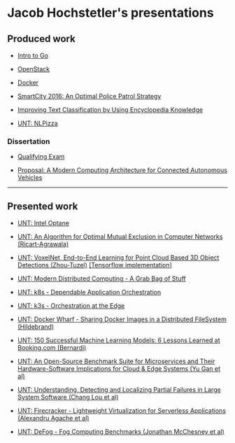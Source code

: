 Jacob Hochstetler's presentations
================================

## Produced work

* [Intro to Go](http://go-talks.appspot.com/github.com/jh125486/presentations/golang/intro.slide)

* [OpenStack](http://go-talks.appspot.com/github.com/jh125486/presentations/openstack/openstack.slide)

* [Docker](https://github.com/jh125486/presentations/raw/master/Docker_Overview.pptx)

* [SmartCity 2016: An Optimal Police Patrol Strategy](http://go-talks.appspot.com/github.com/jh125486/presentations/conferences/smartcity_2016/optimal_police_patrol_strategy.slide)

* [Improving Text Classification by Using Encyclopedia Knowledge](http://go-talks.appspot.com/github.com/jh125486/presentations/UNT/CSCE5200.slide)

* [UNT: NLPizza](http://go-talks.appspot.com/github.com/jh125486/presentations/UNT/NLPizza.slide)


### Dissertation

* [Qualifying Exam](http://go-talks.appspot.com/github.com/jh125486/presentations/UNT/QualifyingExam.slide)

* [Proposal: A Modern Computing Architecture for Connected Autonomous Vehicles](http://go-talks.appspot.com/github.com/jh125486/presentations/dissertation/proposal/main.slide)

***

## Presented work

* [UNT: Intel Optane](http://go-talks.appspot.com/github.com/jh125486/presentations/UNT/optane/optane.slide)

* [UNT: An Algorithm for Optimal Mutual Exclusion in Computer Networks (Ricart-Agrawala)](http://go-talks.appspot.com/github.com/jh125486/presentations/UNT/ricart.slide)

* [UNT: VoxelNet, End-to-End Learning for Point Cloud Based 3D Object Detections (Zhou-Tuzel)](http://go-talks.appspot.com/github.com/jh125486/presentations/UNT/VoxelNet.slide) [[Tensorflow implementation]](https://github.com/jeasinema/VoxelNet-tensorflow)

* [UNT: Modern Distributed Computing - A Grab Bag of Stuff](http://go-talks.appspot.com/github.com/jh125486/presentations/UNT/CSCE6640.slide)

* [UNT: k8s - Dependable Application Orchestration
](http://go-talks.appspot.com/github.com/jh125486/presentations/UNT/k8s.slide)

* [UNT: k3s - Orchestration at the Edge
](http://go-talks.appspot.com/github.com/jh125486/presentations/UNT/k3s.slide)

* [UNT: Docker Wharf - Sharing Docker Images in a Distributed FileSystem (Hildebrand)](https://github.com/jh125486/presentations/raw/master/UNT/Docker_Wharf.pptx)

* [UNT: 150 Successful Machine Learning Models: 6 Lessons Learned at Booking.com (Bernardi)](http://go-talks.appspot.com/github.com/jh125486/presentations/UNT/Booking.com.slide)

* [UNT: An Open-Source Benchmark Suite for Microservices and Their Hardware-Software Implications for Cloud & Edge Systems (Yu Gan et al)](http://go-talks.appspot.com/github.com/jh125486/presentations/UNT/DeathStarBench.slide)

* [UNT: Understanding, Detecting and Localizing Partial Failures in Large System Software (Chang Lou et al)](http://go-talks.appspot.com/github.com/jh125486/presentations/UNT/LocalizingPartialFailures.slide)

* [UNT: Firecracker - Lightweight Virtualization for Serverless Applications (Alexandru Agache et al)](http://go-talks.appspot.com/github.com/jh125486/presentations/UNT/Firecracker.slide)

* [UNT: DeFog - Fog Computing Benchmarks
 (Jonathan McChesney et al)](http://go-talks.appspot.com/github.com/jh125486/presentations/UNT/DeFog.slide)